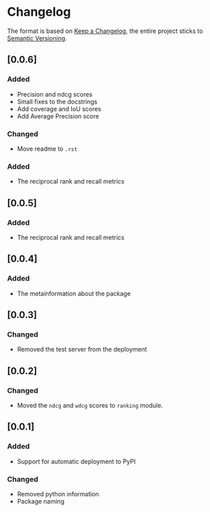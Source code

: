# Changelog

The format is based on [Keep a Changelog](https://keepachangelog.com/en/1.0.0/),
the entire project sticks to [Semantic Versioning](https://semver.org/spec/v2.0.0.html).

## [0.0.6]
### Added
- Precision and ndcg scores
- Small fixes to the docstrings
- Add coverage and IoU scores
- Add Average Precision score

### Changed
- Move readme to `.rst`

### Added
- The reciprocal rank and recall metrics

## [0.0.5]

### Added
- The reciprocal rank and recall metrics

## [0.0.4]

### Added
- The metainformation about the package

## [0.0.3]

### Changed
- Removed the test server from the deployment

## [0.0.2]

### Changed
- Moved the `ndcg` and `wdcg` scores to `ranking` module.

## [0.0.1]

### Added
- Support for automatic deployment to PyPI

### Changed
- Removed python information
- Package naming
